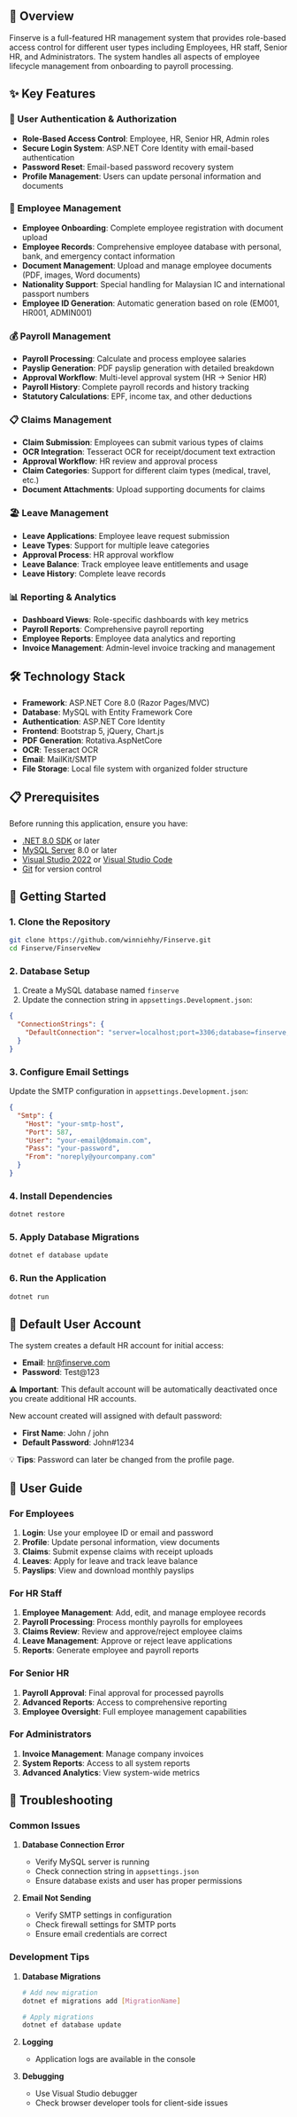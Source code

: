 ## 🏢 Overview

Finserve is a full-featured HR management system that provides role-based access control for different user types including Employees, HR staff, Senior HR, and Administrators. The system handles all aspects of employee lifecycle management from onboarding to payroll processing.

## ✨ Key Features

### 🔐 User Authentication & Authorization
- **Role-Based Access Control**: Employee, HR, Senior HR, Admin roles
- **Secure Login System**: ASP.NET Core Identity with email-based authentication
- **Password Reset**: Email-based password recovery system
- **Profile Management**: Users can update personal information and documents

### 👥 Employee Management
- **Employee Onboarding**: Complete employee registration with document upload
- **Employee Records**: Comprehensive employee database with personal, bank, and emergency contact information
- **Document Management**: Upload and manage employee documents (PDF, images, Word documents)
- **Nationality Support**: Special handling for Malaysian IC and international passport numbers
- **Employee ID Generation**: Automatic generation based on role (EM001, HR001, ADMIN001)

### 💰 Payroll Management
- **Payroll Processing**: Calculate and process employee salaries
- **Payslip Generation**: PDF payslip generation with detailed breakdown
- **Approval Workflow**: Multi-level approval system (HR → Senior HR)
- **Payroll History**: Complete payroll records and history tracking
- **Statutory Calculations**: EPF, income tax, and other deductions

### 📋 Claims Management
- **Claim Submission**: Employees can submit various types of claims
- **OCR Integration**: Tesseract OCR for receipt/document text extraction
- **Approval Workflow**: HR review and approval process
- **Claim Categories**: Support for different claim types (medical, travel, etc.)
- **Document Attachments**: Upload supporting documents for claims

### 🏖️ Leave Management
- **Leave Applications**: Employee leave request submission
- **Leave Types**: Support for multiple leave categories
- **Approval Process**: HR approval workflow
- **Leave Balance**: Track employee leave entitlements and usage
- **Leave History**: Complete leave records

### 📊 Reporting & Analytics
- **Dashboard Views**: Role-specific dashboards with key metrics
- **Payroll Reports**: Comprehensive payroll reporting
- **Employee Reports**: Employee data analytics and reporting
- **Invoice Management**: Admin-level invoice tracking and management

## 🛠️ Technology Stack

- **Framework**: ASP.NET Core 8.0 (Razor Pages/MVC)
- **Database**: MySQL with Entity Framework Core
- **Authentication**: ASP.NET Core Identity
- **Frontend**: Bootstrap 5, jQuery, Chart.js
- **PDF Generation**: Rotativa.AspNetCore
- **OCR**: Tesseract OCR
- **Email**: MailKit/SMTP
- **File Storage**: Local file system with organized folder structure

## 📋 Prerequisites

Before running this application, ensure you have:

- [.NET 8.0 SDK](https://dotnet.microsoft.com/download/dotnet/8.0) or later
- [MySQL Server](https://dev.mysql.com/downloads/mysql/) 8.0 or later
- [Visual Studio 2022](https://visualstudio.microsoft.com/) or [Visual Studio Code](https://code.visualstudio.com/)
- [Git](https://git-scm.com/) for version control

## 🚀 Getting Started

### 1. Clone the Repository
```bash
git clone https://github.com/winniehhy/Finserve.git
cd Finserve/FinserveNew
```

### 2. Database Setup
1. Create a MySQL database named `finserve`
2. Update the connection string in `appsettings.Development.json`:
```json
{
  "ConnectionStrings": {
    "DefaultConnection": "server=localhost;port=3306;database=finserve;user=your_username;password=your_password;SslMode=None;Connect Timeout=60;Allow User Variables=True;Convert Zero Datetime=True;Allow Zero Datetime=True;"
  }
}
```

### 3. Configure Email Settings
Update the SMTP configuration in `appsettings.Development.json`:
```json
{
  "Smtp": {
    "Host": "your-smtp-host",
    "Port": 587,
    "User": "your-email@domain.com",
    "Pass": "your-password",
    "From": "noreply@yourcompany.com"
  }
}
```

### 4. Install Dependencies
```bash
dotnet restore
```

### 5. Apply Database Migrations
```bash
dotnet ef database update
```

### 6. Run the Application
```bash
dotnet run
```

## 👤 Default User Account

The system creates a default HR account for initial access:
- **Email**: hr@finserve.com
- **Password**: Test@123

⚠️ **Important**: This default account will be automatically deactivated once you create additional HR accounts.

New account created will assigned with default password:
- **First Name**: John / john
- **Default Password**: John#1234

💡 **Tips**: Password can later be changed from the profile page.

## 📖 User Guide

### For Employees
1. **Login**: Use your employee ID or email and password
2. **Profile**: Update personal information, view documents
3. **Claims**: Submit expense claims with receipt uploads
4. **Leaves**: Apply for leave and track leave balance
5. **Payslips**: View and download monthly payslips

### For HR Staff
1. **Employee Management**: Add, edit, and manage employee records
2. **Payroll Processing**: Process monthly payrolls for employees
3. **Claims Review**: Review and approve/reject employee claims
4. **Leave Management**: Approve or reject leave applications
5. **Reports**: Generate employee and payroll reports

### For Senior HR
1. **Payroll Approval**: Final approval for processed payrolls
2. **Advanced Reports**: Access to comprehensive reporting
3. **Employee Oversight**: Full employee management capabilities

### For Administrators
1. **Invoice Management**: Manage company invoices
2. **System Reports**: Access to all system reports
3. **Advanced Analytics**: View system-wide metrics


## 🐛 Troubleshooting

### Common Issues

1. **Database Connection Error**
   - Verify MySQL server is running
   - Check connection string in `appsettings.json`
   - Ensure database exists and user has proper permissions

2. **Email Not Sending**
   - Verify SMTP settings in configuration
   - Check firewall settings for SMTP ports
   - Ensure email credentials are correct

### Development Tips

1. **Database Migrations**
   ```bash
   # Add new migration
   dotnet ef migrations add [MigrationName]
   
   # Apply migrations
   dotnet ef database update
   ```

2. **Logging**
   - Application logs are available in the console

3. **Debugging**
   - Use Visual Studio debugger
   - Check browser developer tools for client-side issues
